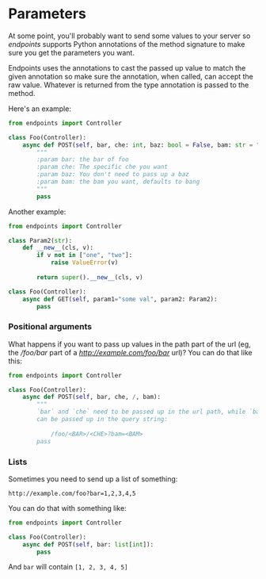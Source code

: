 # Parameters

At some point, you'll probably want to send some values to your server so _endpoints_ supports Python annotations of the method signature to make sure you get the parameters you want.

Endpoints uses the annotations to cast the passed up value to match the given annotation so make sure the annotation, when called, can accept the raw value. Whatever is returned from the type annotation is passed to the method.

Here's an example:

```python
from endpoints import Controller

class Foo(Controller):
    async def POST(self, bar, che: int, baz: bool = False, bam: str = "bang"):
        """
        :param bar: the bar of foo
        :param che: The specific che you want
        :param baz: You don't need to pass up a baz
        :param bam: the bam you want, defaults to bang
        """
        pass
```

Another example:

```python
from endpoints import Controller

class Param2(str):
    def __new__(cls, v):
        if v not in ["one", "two"]:
            raise ValueError(v)
        
        return super().__new__(cls, v)

class Foo(Controller):
    async def GET(self, param1="some val", param2: Param2):
        pass
```


### Positional arguments

What happens if you want to pass up values in the path part of the url (eg, the _/foo/bar_ part of a _http://example.com/foo/bar_ url)? You can do that like this:

```python
from endpoints import Controller

class Foo(Controller):
    async def POST(self, bar, che, /, bam):
        """
        `bar` and `che` need to be passed up in the url path, while `bam` 
        can be passed up in the query string:
        
            /foo/<BAR>/<CHE>?bam=<BAM>
        pass
```


### Lists

Sometimes you need to send up a list of something:

```
http://example.com/foo?bar=1,2,3,4,5
```

You can do that with something like:

```python
from endpoints import Controller

class Foo(Controller):
    async def POST(self, bar: list[int]):
        pass
```

And `bar` will contain `[1, 2, 3, 4, 5]`
